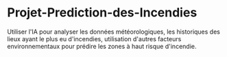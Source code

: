 # Projet-Prediction-des-Incendies
Utiliser l'IA pour analyser les données météorologiques, les historiques des lieux ayant le plus eu d'incendies, utilisation d'autres facteurs environnementaux pour prédire les zones à haut risque d'incendie.
